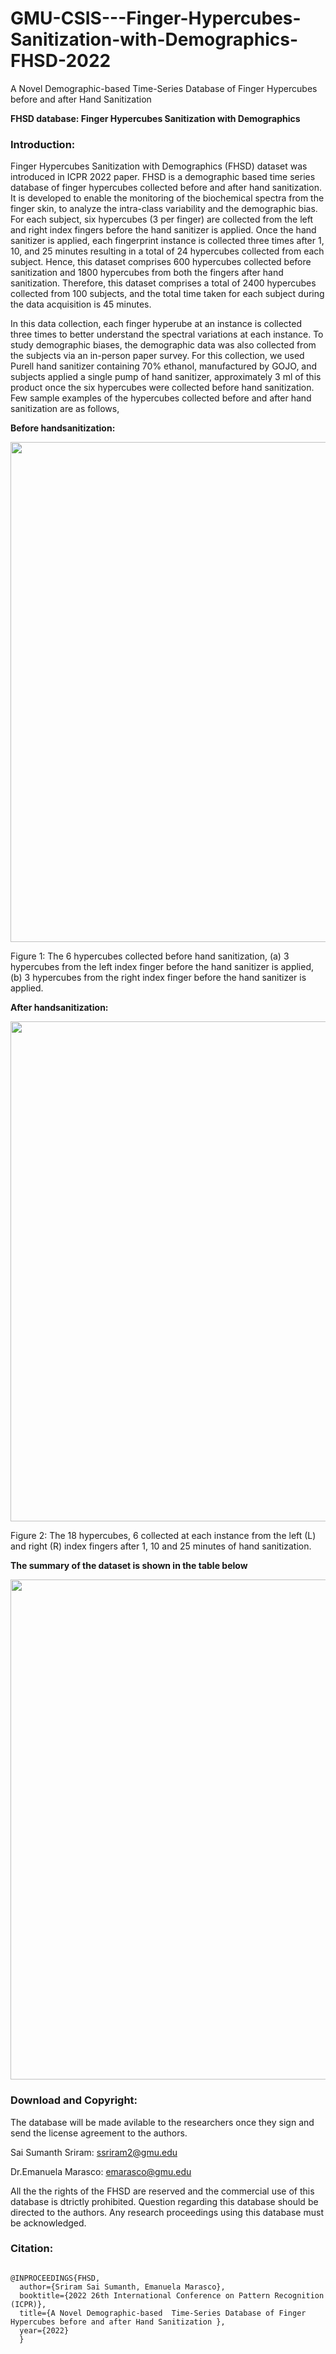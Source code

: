 # GMU-CSIS---Finger-Hypercubes-Sanitization-with-Demographics-FHSD-2022

A Novel Demographic-based  Time-Series Database of Finger Hypercubes before and after Hand Sanitization 

**FHSD database: Finger Hypercubes Sanitization with Demographics**

<h3>
Introduction:
</h3>

Finger Hypercubes Sanitization with Demographics (FHSD) dataset was introduced in ICPR 2022 paper. FHSD is a demographic based time series database of finger hypercubes collected before and after hand sanitization. It is developed to enable the monitoring of the biochemical spectra from the finger skin, to analyze the intra-class variability and the demographic bias. For each subject, six hypercubes (3 per finger) are collected from the left and right index fingers before the hand sanitizer is applied. Once the hand sanitizer is applied, each fingerprint instance is collected three times after 1, 10, and 25 minutes resulting in a total of 24 hypercubes collected from each subject. Hence, this dataset comprises 600 hypercubes collected before sanitization and 1800 hypercubes from both the fingers after hand sanitization. Therefore, this dataset comprises a total of 2400 hypercubes collected from 100 subjects, and the total time taken for each subject during the data acquisition is 45 minutes.

In this data collection, each finger hyperube at an instance is collected three times to better understand the spectral variations at each instance. To study demographic biases, the demographic data was also collected from the subjects via an in-person paper survey. For this collection, we used Purell hand sanitizer containing 70% ethanol, manufactured by GOJO, and subjects applied a single pump of hand sanitizer, approximately 3 ml of this product once the six hypercubes were collected before hand sanitization. Few sample examples of the hypercubes collected before and after hand sanitization are as follows,

**Before handsanitization:**
<p align="center">

<img src="https://user-images.githubusercontent.com/110630365/182932416-b87d0b0e-9f8b-4c9d-9e74-1b08bfbb0ddd.png" width=800>

Figure 1: The 6 hypercubes collected before hand sanitization, (a) 3 hypercubes from the left index finger before the hand sanitizer is applied, (b) 3 hypercubes from the right index finger before the hand sanitizer is applied.
</p>

**After handsanitization:**
<p align="center">
<img src="https://user-images.githubusercontent.com/110630365/182932494-3a971ce8-2512-46ed-a1f8-de5b2bd92ea2.png" width=800>
  
Figure 2: The 18 hypercubes, 6 collected at each instance from the left (L) and right (R) index fingers after 1, 10 and 25 minutes of hand sanitization.  
</p>


**The summary of the dataset is shown in the table below**

<p align="center">
<img src="https://user-images.githubusercontent.com/110630365/182931645-f5ff2618-01a2-4498-ba3e-ecf00a236784.png" width=800>
  
</p>

<h3>
Download and Copyright:
</h3>

The database will be made avilable to the researchers once they sign and send the license agreement to the authors. 

Sai Sumanth Sriram: ssriram2@gmu.edu

Dr.Emanuela Marasco: emarasco@gmu.edu

All the the rights of the FHSD are reserved and the commercial use of this database is dtrictly prohibited. Question regarding this database should be directed to the authors. Any research proceedings using this database must be acknowledged.


<h3>
Citation:
</h3>

```

@INPROCEEDINGS{FHSD,
  author={Sriram Sai Sumanth, Emanuela Marasco},
  booktitle={2022 26th International Conference on Pattern Recognition (ICPR)}, 
  title={A Novel Demographic-based  Time-Series Database of Finger Hypercubes before and after Hand Sanitization }, 
  year={2022}
  }

```





